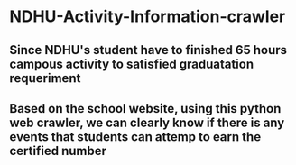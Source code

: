 # NDHU-Activity-Information-crawler
## Since NDHU's student have to finished 65 hours campous activity to satisfied graduatation requeriment
## Based on the school website, using this python web crawler, we can clearly know if there is any events that students can attemp to earn the certified number
##
